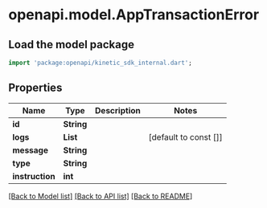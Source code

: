 # openapi.model.AppTransactionError

## Load the model package
```dart
import 'package:openapi/kinetic_sdk_internal.dart';
```

## Properties
Name | Type | Description | Notes
------------ | ------------- | ------------- | -------------
**id** | **String** |  | 
**logs** | **List<String>** |  | [default to const []]
**message** | **String** |  | 
**type** | **String** |  | 
**instruction** | **int** |  | 

[[Back to Model list]](../README.md#documentation-for-models) [[Back to API list]](../README.md#documentation-for-api-endpoints) [[Back to README]](../README.md)


